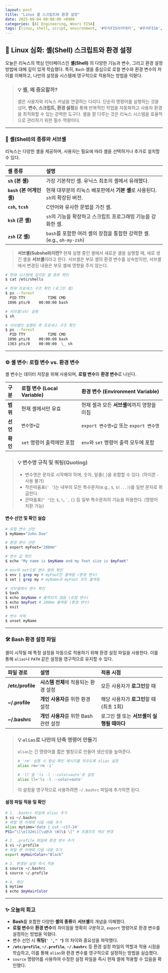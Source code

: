 ```yaml
---
layout: post
title: "Linux 셸 스크립트와 환경 설정"
date: 2025-08-04 00:00:00 +0900
categories: [AI Engineering, Woori FISA]
tags: [linux, shell, script, environment, '#우리FIS아카데미', '#우리FISA', '#AI엔지니어링', '#K-디지털트레이닝', '#우리에프아이에스', '#글로벌소프트웨어캠퍼스']
---
```


## 🐧 Linux 심화: 셸(Shell) 스크립트와 환경 설정

오늘은 리눅스의 핵심 인터페이스인 **셸(Shell)** 의 다양한 기능과 변수, 그리고 환경 설정 방법에 대해 깊이 있게 학습했다. 특히, `Bash` 셸을 중심으로 로컬 변수와 환경 변수의 차이를 이해하고, 나만의 설정을 시스템에 영구적으로 적용하는 방법을 익혔다.

> ### 💡 셸, 왜 중요할까?
> 셸은 사용자와 리눅스 커널을 연결하는 다리다. 단순히 명령어를 실행하는 것을 넘어, **변수, 스크립트, 환경 설정**을 통해 반복적인 작업을 자동화하고 사용자 환경을 최적화할 수 있는 강력한 도구다. 셸을 잘 다루는 것은 리눅스 시스템을 효율적으로 관리하기 위한 필수 역량이다.

---

### 🐚 셸(Shell)의 종류와 서브셸

리눅스는 다양한 셸을 제공하며, 사용자는 필요에 따라 셸을 선택하거나 추가로 설치할 수 있다.

| 셸 종류 | 설명 |
| :--- | :--- |
| **`sh` (본 셸)** | 가장 기본적인 셸. 유닉스 최초의 셸에서 유래했다. |
| **`bash` (본 어게인 셸)** | 현재 대부분의 리눅스 배포판에서 **기본 셸**로 사용된다. `sh`의 확장된 버전. |
| **`csh`, `tcsh`** | C언어와 유사한 문법을 가진 셸. |
| **`ksh` (콘 셸)** | `sh`의 기능을 확장하고 스크립트 프로그래밍 기능을 강화한 셸. |
| **`zsh` (Z 셸)** | `bash`를 포함한 여러 셸의 장점을 통합한 강력한 셸. (e.g., `oh-my-zsh`) |

> **서브셸(Subshell)이란?**
> 현재 실행 중인 셸에서 새로운 셸을 실행할 때, 새로 생긴 셸을 **서브셸**이라고 한다. 서브셸은 부모 셸의 환경 변수를 상속받지만, 서브셸에서 변경된 내용은 부모 셸에 영향을 주지 않는다.

```bash
# 현재 시스템에 설치된 셸 종류 확인
$ cat /etc/shells

# 현재 프로세스 구조 확인 (로그인 셸)
$ ps --forest
  PID TTY          TIME CMD
 1096 pts/0    00:00:00 bash

# 서브셸(sh) 실행
$ sh

# 서브셸이 실행된 후 프로세스 구조 확인
$ ps --forest
  PID TTY          TIME CMD
 1096 pts/0    00:00:00 bash
 1363 pts/0    00:00:00  \_ sh
```

---

### ⚙️ 셸 변수: 로컬 변수 vs. 환경 변수

셸 변수는 데이터 저장을 위해 사용되며, **로컬 변수**와 **환경 변수**로 나뉜다.

| 구분 | **로컬 변수 (Local Variable)** | **환경 변수 (Environment Variable)** |
| :--- | :--- | :--- |
| **범위** | 현재 셸에서만 유효 | 현재 셸과 모든 **서브셸**에까지 영향을 미침 |
| **선언** | `변수명=값` | `export 변수명=값` 또는 `export 변수명` |
| **확인** | `set` 명령어 출력에만 포함 | `env`와 `set` 명령어 출력 모두에 포함 |

> ### 💡 변수명 규칙 및 쿼팅(Quoting)
> - 변수명은 문자로 시작해야 하며, 숫자, 밑줄(`_`)을 포함할 수 있다. (하이픈 `-` 사용 불가)
> - 작은따옴표(`' '`)는 내부의 모든 특수문자(e.g., `$`, `$(...)`)를 일반 문자로 취급한다.
> - 큰따옴표(`" "`)는 `$`, `\`, `` ` ``, `{}` 등 일부 특수문자의 기능을 허용한다. (명령어 치환 가능)

#### 변수 선언 및 확인 실습

```bash
# 로컬 변수 선언
$ myName="John Doe"

# 환경 변수 선언
$ export myFoot="280mm"

# 변수 값 확인
$ echo "My name is $myName and my foot size is $myFoot"

# env와 set으로 변수 범위 확인
$ env | grep my # myFoot만 출력됨 (환경 변수)
$ set | grep my # myName과 myFoot 모두 출력됨

# 서브셸에서 변수 확인
$ bash
$ echo $myName # 출력되지 않음 (로컬 변수)
$ echo $myFoot # 280mm 출력됨 (환경 변수)
$ exit

# 변수 삭제
$ unset myName
```

---

### 🛠️ Bash 환경 설정 파일

셸이 시작될 때 특정 설정을 자동으로 적용하기 위해 환경 설정 파일을 사용한다. 이를 통해 `alias`나 `PATH` 같은 설정을 영구적으로 유지할 수 있다.

| 파일 경로 | 설명 | 적용 시점 |
| :--- | :--- | :--- |
| **/etc/profile** | **시스템 전체**에 적용되는 환경 설정 | 모든 사용자가 **로그인**할 때 |
| **~/.profile** | **개인 사용자**를 위한 환경 설정 | 해당 사용자가 **로그인**할 때 (최초 1회) |
| **~/.bashrc** | **개인 사용자**를 위한 Bash 관련 설정 | 로그인 셸 또는 **서브셸이 실행될 때마다** |

> ### 💡 `alias`로 나만의 단축 명령어 만들기
> `alias`는 긴 명령어를 짧은 별칭으로 만들어 생산성을 높여준다.
> ```bash
> # 'rm' 실행 시 항상 확인 메시지를 띄우도록 alias 설정
> alias rm='rm -i'
>
> # 'll'을 'ls -l --color=auto'로 설정
> alias ll='ls -l --color=auto'
> ```
> 이 설정을 영구적으로 사용하려면 `~/.bashrc` 파일에 추가하면 된다.

#### 설정 파일 적용 및 확인

```bash
# 1. .bashrc 파일에 alias 추가
$ vi ~/.bashrc
# 파일 맨 아래에 다음 내용 추가
alias mytime='date | cut -c17-24'
PS1="\[\e[32m\][\u@\h \W]\$ \[" # 프롬프트 색상 변경

# 2. .profile 파일에 환경 변수 추가
$ vi ~/.profile
# 파일 맨 아래에 다음 내용 추가
export myHairColor="Black"

# 3. 변경된 설정 즉시 적용
$ source ~/.bashrc
$ source ~/.profile

# 4. 확인
$ mytime
$ echo $myHairColor
```

---

### ✨ 오늘의 회고

- **Bash**를 포함한 다양한 **셸의 종류**와 **서브셸**의 개념을 이해했다.
- **로컬 변수**와 **환경 변수**의 차이점을 명확히 구분하고, `export` 명령어로 환경 변수를 설정하는 방법을 익혔다.
- 변수 선언 시 **쿼팅(`' '`, `" "`)** 의 차이와 중요성을 파악했다.
- **`/etc/profile`**, **`~/.profile`**, **`~/.bashrc`** 등 환경 설정 파일의 역할과 적용 시점을 학습하고, 이를 통해 `alias`와 환경 변수를 영구적으로 설정하는 방법을 실습했다.
- `source` 명령어를 사용하여 수정한 설정 파일을 즉시 현재 셸에 적용할 수 있음을 확인했다.
